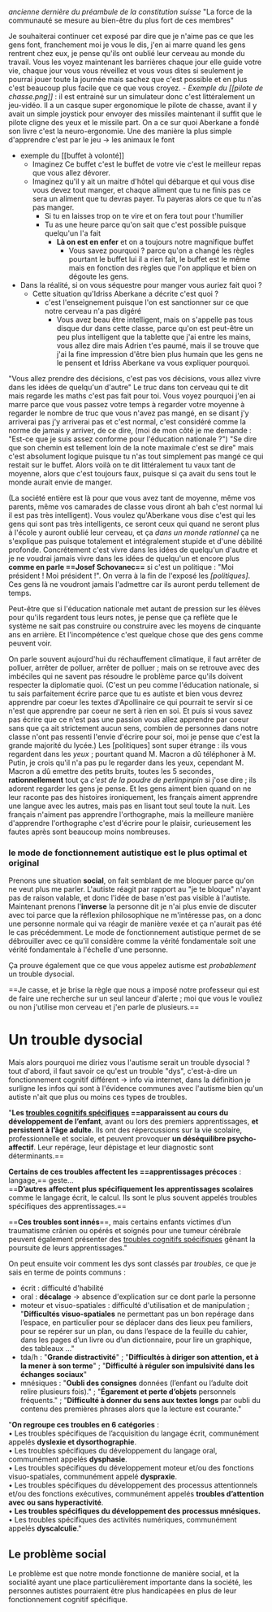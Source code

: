 *ancienne dernière du préambule de la constitution suisse* "La force de la communauté se mesure au bien-être du plus fort de ces membres"

Je souhaiterai continuer cet exposé par dire que je n'aime pas ce que les gens font, franchement moi je vous le dis, j'en ai marre quand les gens rentrent chez eux, je pense qu'ils ont oublié leur cerveau au monde du travail. 
Vous les voyez maintenant les barrières chaque jour elle guide votre vie, chaque jour vous vous réveillez et vous vous dites si seulement je pourrai jouer toute la journée mais sachez que c'est possible et en plus c'est beaucoup plus facile que ce que vous croyez. 
	- *Exemple du [[pilote de chasse.png]]* : il est entrainé sur un simulateur donc c'est littéralement un jeu-vidéo. Il a un casque super ergonomique le pilote de chasse, avant il y avait un simple joystick pour envoyer des missiles maintenant il suffit que le pilote cligne des yeux et le missile part. 
On a ce sur quoi Aberkane a fondé son livre c'est la neuro-ergonomie. 
Une des manière la plus simple d'apprendre c'est par le jeu -> les animaux le font

- exemple du [[buffet à volonté]] 
	- Imaginez Ce buffet c'est le buffet de votre vie c'est le meilleur repas que vous allez dévorer.
	- Imaginez qu'il y ait un maitre d'hôtel qui débarque et qui vous dise vous devez tout manger, et chaque aliment que tu ne finis pas ce sera un aliment que tu devras payer. Tu payeras alors ce que tu n'as pas manger. 
		- Si tu en laisses trop on te vire et on fera tout pour t'humilier
		- Tu as une heure parce qu'on sait que c'est possible puisque quelqu'un l'a fait
			- **Là on est en enfer** et on a toujours notre magnifique buffet
				- Vous savez pourquoi ? parce qu'on a changé les règles pourtant le buffet lui il a rien fait, le buffet est le même mais en fonction des règles que l'on applique et bien on dégoute les gens. 
- Dans la réalité, si on vous séquestre pour manger vous auriez fait quoi ? 
	- Cette situation qu'Idriss Aberkane a décrite c'est quoi ?
		- c'est l'enseignement puisque l'on est sanctionner sur ce que notre cerveau n'a pas digéré
			- Vous avez beau être intelligent, mais on s'appelle pas tous disque dur dans cette classe, parce qu'on est peut-être un peu plus intelligent que la tablette que j'ai entre les mains, vous allez dire mais Adrien t'es paumé, mais il se trouve que j'ai la fine impression d'être bien plus humain que les gens ne le pensent et Idriss Aberkane va vous expliquer pourquoi.

"Vous allez prendre des décisions, c'est pas vos décisions, vous allez vivre dans les idées de quelqu'un d'autre"
Le truc dans ton cerveau qui te dit mais regarde les maths c'est pas fait pour toi. Vous voyez pourquoi j'en ai marre parce que vous passez votre temps à regarder votre moyenne à regarder le nombre de truc que vous n'avez pas mangé, en se disant j'y arriverai pas j'y arriverai pas et c'est normal, c'est considéré comme la norme de jamais y arriver, de ce dire, (moi de mon côté je me demande : "Est-ce que je suis assez conforme pour l'éducation nationale ?")
"Se dire que son chemin est tellement loin de la note maximale c'est se dire" mais c'est absolument logique puisque tu n'as tout simplement pas mangé ce qui restait sur le buffet. Alors voilà on te dit littéralement tu vaux tant de moyenne, alors que c'est toujours faux, puisque si ça avait du sens tout le monde aurait envie de manger.

(La société entière est là pour que vous avez tant de moyenne, même vos parents, même vos camarades de classe vous diront ah bah c'est normal lui il est pas très intelligent). Vous voulez qu'Aberkane vous dise c'est qui les gens qui sont pas très intelligents, ce seront ceux qui quand ne seront plus à l'école y auront oublié leur cerveau, et ça *dans un monde rationnel* ça ne s'explique pas puisque totalement et intégralement stupide et d'une débilité profonde. Concrétement c'est vivre dans les idées de quelqu'un d'autre et je ne voudrai jamais vivre dans les idées de quelqu'un et encore plus **comme en parle ==Josef Schovanec==** si c'est un politique : "Moi président ! Moi président !". On verra à la fin de l'exposé les *[politiques]*.
Ces gens là ne voudront jamais l'admettre car ils auront perdu tellement de temps. 

Peut-être que si l'éducation nationale met autant de pression sur les élèves pour qu'ils regardent tous leurs notes, je pense que ça reflète que le système ne sait pas construire ou construire avec les moyens de cinquante ans en arrière. 
Et l'incompétence c'est quelque chose que des gens comme peuvent voir. 

On parle souvent aujourd'hui du réchauffement climatique, il faut arrêter de polluer, arrêter de polluer, arrêter de polluer ; mais on se retrouve avec des imbéciles qui ne savent pas résoudre le problème parce qu'ils doivent respecter la diplomatie quoi. 
(C'est un peu comme l'éducation nationale, si tu sais parfaitement écrire parce que tu es autiste et bien vous devrez apprendre par coeur les textes d'Apollinaire ce qui pourrait te servir si ce n'est que apprendre par coeur ne sert à rien en soi. Et puis si vous savez pas écrire que ce n'est pas une passion vous allez apprendre par coeur sans que ça ait strictement aucun sens, combien de personnes dans notre classe n'ont pas ressenti l'envie d'écrire pour soi, moi je pense que c'est la grande majorité du lycée.)
Les [politiques] sont super étrange : ils vous regardent dans les *yeux* ; pourtant quand M. Macron a dû téléphoner à M. Putin, je crois qu'il n'a pas pu le regarder dans les yeux, cependant M. Macron a dû emettre des petits bruits, toutes les 5 secondes, **rationnellement** tout ça *c'est de la poudre de perlinpinpin* si j'ose dire ; ils adorent regarder les gens je pense. Et les gens aiment bien quand on ne leur raconte pas des histoires ironiquement, les français aiment apprendre une langue avec les autres, mais pas en lisant tout seul toute la nuit. Les français n'aiment pas apprendre l'orthographe, mais la meilleure manière d'apprendre l'orthographe c'est d'écrire pour le plaisir, curieusement les fautes après sont beaucoup moins nombreuses.
### le mode de fonctionnement autistique est le plus optimal et original
Prenons une situation **social**, on fait semblant de me bloquer parce qu'on ne veut plus me parler. L'autiste réagit par rapport au "je te bloque" n'ayant pas de raison valable, et donc l'idée de base n'est pas visible à l'autiste. 
Maintenant prenons l'**inverse** la personne dit je n'ai plus envie de discuter avec toi parce que la réflexion philosophique ne m'intéresse pas, on a donc une personne normale qui va réagir de manière vexée et ça n'aurait pas été le cas précédemment. Le mode de fonctionnement autistique permet de se débrouiller avec ce qu'il considère comme la vérité fondamentale soit une vérité fondamentale à l'échelle d'une personne. 

Ça prouve également que ce que vous appelez autisme est *probablement* un trouble dysocial.

==Je casse, et je brise la règle que nous a imposé notre professeur qui est de faire une recherche sur un seul lanceur d'alerte ; moi que vous le vouliez ou non j'utilise mon cerveau et j'en parle de plusieurs.==

# Un trouble dysocial
Mais alors pourquoi me diriez vous l'autisme serait un trouble dysocial ?
tout d'abord, il faut savoir ce qu'est un trouble "dys", c'est-à-dire un fonctionnement cognitif différent -> info via internet, dans la définition je surligne les infos qui sont à l'évidence communes avec l'autisme bien qu'un autiste n'ait que plus ou moins ces types de troubles.

"**Les [troubles cognitifs spécifiques](https://www.ffdys.com/glossaire#troublespecifiquescognitifs) ==apparaissent au cours du développement de l’enfant**, avant ou lors des premiers apprentissages, **et persistent à l’âge adulte.** Ils ont des répercussions sur la vie scolaire, professionnelle et sociale, et peuvent provoquer **un déséquilibre psycho-affectif**. Leur repérage, leur dépistage et leur diagnostic sont déterminants.==

**Certains de ces troubles affectent les ==apprentissages précoces** : langage,== geste…  
==**D’autres affectent plus spécifiquement les apprentissages scolaires** comme le langage écrit, le calcul. Ils sont le plus souvent appelés troubles spécifiques des apprentissages.==

==**Ces troubles sont innés**==, mais certains enfants victimes d’un traumatisme crânien ou opérés et soignés pour une tumeur cérébrale peuvent également présenter des [troubles cognitifs spécifiques](https://www.ffdys.com/glossaire#troublespecifiquescognitifs) gênant la poursuite de leurs apprentissages."

On peut ensuite voir comment les dys sont classés par *troubles*, ce que je sais en terme de points communs :
- écrit : difficulté d'habilité
- oral : **décalage** -> absence d'explication sur ce dont parle la personne 
- moteur et visuo-spatiales : difficulté d'utilisation et de manipulation ; "**Difficultés visuo-spatiales** ne permettant pas un bon repérage dans l’espace, en particulier pour se déplacer dans des lieux peu familiers, pour se repérer sur un plan, ou dans l’espace de la feuille du cahier, dans les pages d’un livre ou d’un dictionnaire, pour lire un graphique, des tableaux …"
- tda/h : "**Grande distractivité**" ; "**Difficultés à diriger son attention, et à la mener à son terme**" ; "**Difficulté à réguler son impulsivité dans les échanges sociaux**"
- mnésiques : "**Oubli des consignes** données (l’enfant ou l’adulte doit relire plusieurs fois)." ; "**Égarement et perte d’objets** personnels fréquents." ; "**Difficulté à donner du sens aux textes longs** par oubli du contenu des premières phrases alors que la lecture est courante."

"**On regroupe ces troubles en 6 catégories** :  
• Les troubles spécifiques de l’acquisition du langage écrit, communément appelés **dyslexie et dysorthographie**.  
• Les troubles spécifiques du développement du langage oral, communément appelés **dysphasie**.  
• Les troubles spécifiques du développement moteur et/ou des fonctions visuo-spatiales, communément appelé **dyspraxie**.  
• Les troubles spécifiques du développement des processus attentionnels et/ou des fonctions exécutives, communément appelés **troubles d’attention avec ou sans hyperactivité**.  
• **Les troubles spécifiques du développement des processus mnésiques.**  
• Les troubles spécifiques des activités numériques, communément appelés **dyscalculie**."
## Le problème social
Le problème est que notre monde fonctionne de manière social, et la socialité ayant une place particulièrement importante dans la société, les personnes autistes pourraient être plus handicapées en plus de leur fonctionnement cognitif spécifique. 